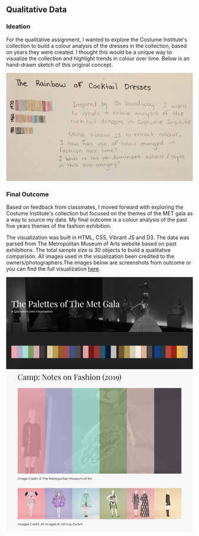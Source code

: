 ## Qualitative Data 

### Ideation 
For the qualitative assignment, I wanted to explore the Costume Institute's collection to build a colour analysis of the dresses in the collection, based on years they were created. I thought this would be a unique way to visualize the collection and highlight trends in colour over time. Below is an hand-drawn sketch of this original concept. 

![Image of Sketch](https://github.com/lulujordanna/major-studio-1/blob/master/qualitativeData/images/readmeImages/concept.jpg)


### Final Outcome
Based on feedback from classmates, I moved forward with exploring the Costume Institute's collection but focused on the themes of the MET gala as a way to source my data. My final outcome is a colour analysis of the past five years themes of the fashion exhibition. 

The visualization was built in HTML, CSS, Vibrant JS and D3. The data was parsed from The Metropolitan Museum of Arts website based on past exhibitions. The total sample size is 30 objects to build a qualitative comparison. All images used in the visualization been credited to the owners/photographers.The images below are screenshots from outcome or you can find the full visualization [here](https://lulujordanna.github.io/major-studio-1/qualitativeData/). 

![Image of Header](https://github.com/lulujordanna/major-studio-1/blob/master/qualitativeData/images/readmeImages/header.png)
![Palette 1](https://github.com/lulujordanna/major-studio-1/blob/master/qualitativeData/images/readmeImages/palette1.png)

